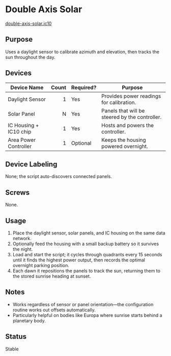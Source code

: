 # Double Axis Solar

[double-axis-solar.ic10](../../double-axis-solar.ic10)

## Purpose
Uses a daylight sensor to calibrate azimuth and elevation, then tracks the sun throughout the day.

## Devices
| Device Name | Count | Required? | Purpose |
|-------------|------:|-----------|---------|
| Daylight Sensor |     1 | Yes | Provides power readings for calibration. |
| Solar Panel |     N | Yes | Panels that will be steered by the controller. |
| IC Housing + IC10 chip |     1 | Yes | Hosts and powers the controller. |
| Area Power Controller |     1 | Optional | Keeps the housing powered overnight. |

## Device Labeling
None; the script auto-discovers connected panels.

## Screws
None.

## Usage
1. Place the daylight sensor, solar panels, and IC housing on the same data network.
2. Optionally feed the housing with a small backup battery so it survives the night.
3. Load and start the script; it cycles through quadrants every 15 seconds until it finds the highest power output, then records the optimal overnight parking position.
4. Each dawn it repositions the panels to track the sun, returning them to the stored sunrise heading at sunset.

## Notes
- Works regardless of sensor or panel orientation—the configuration routine works out offsets automatically.
- Particularly helpful on bodies like Europa where sunrise starts behind a planetary body.

## Status
Stable
